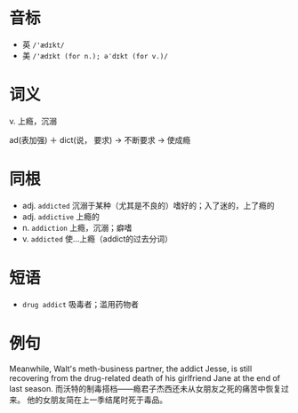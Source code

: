 # 音标

- 英 `/'ædɪkt/`
- 美 `/'ædɪkt (for n.); əˈdɪkt (for v.)/`

# 词义

v. 上瘾，沉溺




ad(表加强) ＋ dict(说， 要求) → 不断要求 → 使成瘾

# 同根

- adj. `addicted` 沉溺于某种（尤其是不良的）嗜好的；入了迷的，上了瘾的
- adj. `addictive` 上瘾的
- n. `addiction` 上瘾，沉溺；癖嗜
- v. `addicted` 使…上瘾（addict的过去分词）

# 短语

- `drug addict` 吸毒者；滥用药物者

# 例句

Meanwhile, Walt's meth-business partner, the addict Jesse, is still recovering from the drug-related death of his girlfriend Jane at the end of last season.
而沃特的制毒搭档——瘾君子杰西还未从女朋友之死的痛苦中恢复过来。 他的女朋友简在上一季结尾时死于毒品。


